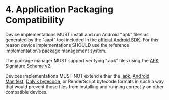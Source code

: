 # 4\. Application Packaging Compatibility

Device implementations MUST install and run Android “.apk” files as generated
by the “aapt” tool included in the [official Android
SDK](http://developer.android.com/tools/help/index.html). For this reason device
implementations SHOULD use the reference implementation’s package management
system.

The package manager MUST support verifying “.apk” files using the [APK Signature
Scheme v2](https://source.android.com/security/apksigning/v2.html).

Devices implementations MUST NOT extend either the
[.apk](http://developer.android.com/guide/components/fundamentals.html),
[Android Manifest](http://developer.android.com/guide/topics/manifest/manifest-intro.html),
[Dalvik bytecode](https://android.googlesource.com/platform/dalvik/), or
RenderScript bytecode formats in such a way that would prevent those files from
installing and running correctly on other compatible devices.